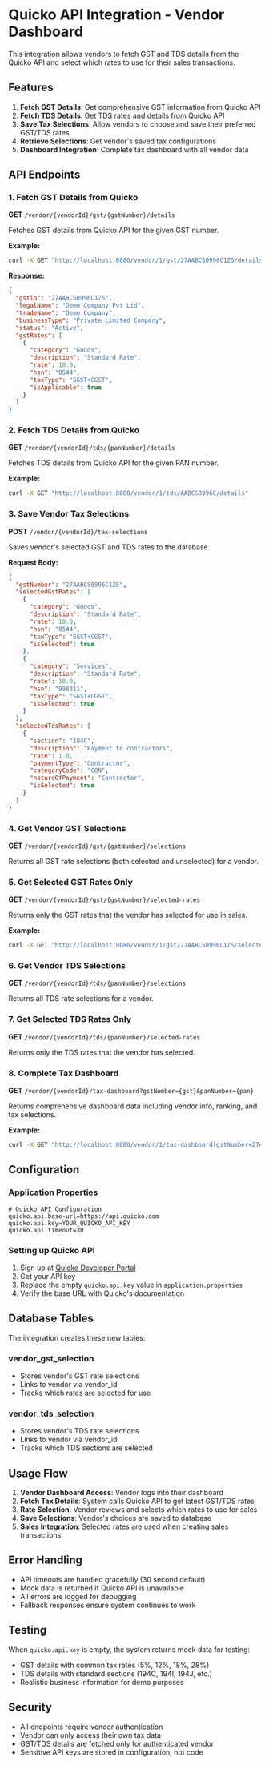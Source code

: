 # Quicko API Integration - Vendor Dashboard

This integration allows vendors to fetch GST and TDS details from the Quicko API and select which rates to use for their sales transactions.

## Features

1. **Fetch GST Details**: Get comprehensive GST information from Quicko API
2. **Fetch TDS Details**: Get TDS rates and details from Quicko API  
3. **Save Tax Selections**: Allow vendors to choose and save their preferred GST/TDS rates
4. **Retrieve Selections**: Get vendor's saved tax configurations
5. **Dashboard Integration**: Complete tax dashboard with all vendor data

## API Endpoints

### 1. Fetch GST Details from Quicko

**GET** `/vendor/{vendorId}/gst/{gstNumber}/details`

Fetches GST details from Quicko API for the given GST number.

**Example:**
```bash
curl -X GET "http://localhost:8080/vendor/1/gst/27AABCS0996C1ZS/details"
```

**Response:**
```json
{
  "gstin": "27AABCS0996C1ZS",
  "legalName": "Demo Company Pvt Ltd",
  "tradeName": "Demo Company",
  "businessType": "Private Limited Company",
  "status": "Active",
  "gstRates": [
    {
      "category": "Goods",
      "description": "Standard Rate",
      "rate": 18.0,
      "hsn": "8544",
      "taxType": "SGST+CGST",
      "isApplicable": true
    }
  ]
}
```

### 2. Fetch TDS Details from Quicko

**GET** `/vendor/{vendorId}/tds/{panNumber}/details`

Fetches TDS details from Quicko API for the given PAN number.

**Example:**
```bash
curl -X GET "http://localhost:8080/vendor/1/tds/AABCS0996C/details"
```

### 3. Save Vendor Tax Selections

**POST** `/vendor/{vendorId}/tax-selections`

Saves vendor's selected GST and TDS rates to the database.

**Request Body:**
```json
{
  "gstNumber": "27AABCS0996C1ZS",
  "selectedGstRates": [
    {
      "category": "Goods",
      "description": "Standard Rate",
      "rate": 18.0,
      "hsn": "8544",
      "taxType": "SGST+CGST",
      "isSelected": true
    },
    {
      "category": "Services",
      "description": "Standard Rate", 
      "rate": 18.0,
      "hsn": "998311",
      "taxType": "SGST+CGST",
      "isSelected": true
    }
  ],
  "selectedTdsRates": [
    {
      "section": "194C",
      "description": "Payment to contractors",
      "rate": 1.0,
      "paymentType": "Contractor",
      "categoryCode": "CON",
      "natureOfPayment": "Contractor",
      "isSelected": true
    }
  ]
}
```

### 4. Get Vendor GST Selections

**GET** `/vendor/{vendorId}/gst/{gstNumber}/selections`

Returns all GST rate selections (both selected and unselected) for a vendor.

### 5. Get Selected GST Rates Only

**GET** `/vendor/{vendorId}/gst/{gstNumber}/selected-rates`

Returns only the GST rates that the vendor has selected for use in sales.

**Example:**
```bash
curl -X GET "http://localhost:8080/vendor/1/gst/27AABCS0996C1ZS/selected-rates"
```

### 6. Get Vendor TDS Selections

**GET** `/vendor/{vendorId}/tds/{panNumber}/selections`

Returns all TDS rate selections for a vendor.

### 7. Get Selected TDS Rates Only

**GET** `/vendor/{vendorId}/tds/{panNumber}/selected-rates`

Returns only the TDS rates that the vendor has selected.

### 8. Complete Tax Dashboard

**GET** `/vendor/{vendorId}/tax-dashboard?gstNumber={gst}&panNumber={pan}`

Returns comprehensive dashboard data including vendor info, ranking, and tax selections.

**Example:**
```bash
curl -X GET "http://localhost:8080/vendor/1/tax-dashboard?gstNumber=27AABCS0996C1ZS&panNumber=AABCS0996C"
```

## Configuration

### Application Properties

```properties
# Quicko API Configuration
quicko.api.base-url=https://api.quicko.com
quicko.api.key=YOUR_QUICKO_API_KEY
quicko.api.timeout=30
```

### Setting up Quicko API

1. Sign up at [Quicko Developer Portal](https://quicko.com/developers)
2. Get your API key
3. Replace the empty `quicko.api.key` value in `application.properties`
4. Verify the base URL with Quicko's documentation

## Database Tables

The integration creates these new tables:

### vendor_gst_selection
- Stores vendor's GST rate selections
- Links to vendor via vendor_id
- Tracks which rates are selected for use

### vendor_tds_selection  
- Stores vendor's TDS rate selections
- Links to vendor via vendor_id
- Tracks which TDS sections are selected

## Usage Flow

1. **Vendor Dashboard Access**: Vendor logs into their dashboard
2. **Fetch Tax Details**: System calls Quicko API to get latest GST/TDS rates
3. **Rate Selection**: Vendor reviews and selects which rates to use for sales
4. **Save Selections**: Vendor's choices are saved to database
5. **Sales Integration**: Selected rates are used when creating sales transactions

## Error Handling

- API timeouts are handled gracefully (30 second default)
- Mock data is returned if Quicko API is unavailable
- All errors are logged for debugging
- Fallback responses ensure system continues to work

## Testing

When `quicko.api.key` is empty, the system returns mock data for testing:

- GST details with common tax rates (5%, 12%, 18%, 28%)
- TDS details with standard sections (194C, 194I, 194J, etc.)
- Realistic business information for demo purposes

## Security

- All endpoints require vendor authentication
- Vendor can only access their own tax data
- GST/TDS details are fetched only for authenticated vendor
- Sensitive API keys are stored in configuration, not code
